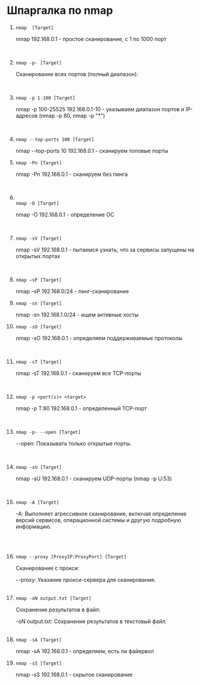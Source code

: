 # Шпаргалка по nmap

<ol>
  <li>
  
```
nmap  [Target]

```
    
   nmap 192.168.0.1 - простое сканирование, с 1 по 1000 порт   
    </li>
       <br/>
<li>
  
```
nmap -p- [Target]

```

 Сканирование всех портов (полный диапазон):
 </li>
 <br/>
 <li>

   ```
nmap -p 1-100 [Target]

```
nmap -p 100-25525 192.168.0.1-10 - указываем диапазон портов и IP-адресов (nmap -p 80, nmap -p "*")
</li>
<br/>
<li>
  
  ```
nmap --top-ports 100 [Target]

```
nmap --top-ports 10 192.168.0.1 - сканируем топовые порты</li>
<li>
  
  ```
nmap -Pn [Target]
```
nmap -Pn 192.168.0.1 - сканируем без пинга
</li>
<br/>
<li>
  
 ```

nmap -O [Target]

```

nmap -O 192.168.0.1 - определение ОС
</li>

<br/>
<li>
  
```
nmap -sV [Target]

```
nmap -sV 192.168.0.1 - пытаемся узнать, что за сервисы запущены на открытых портах
</li>
<br/>
<li>
  
```
nmap –sP [Target]

```
nmap –sP 192.168.0/24 - пинг-сканирование</li>
<li>
  
  ```
nmap -sn [Target]

```
nmap -sn 192.168.1.0/24 - ищем активные хосты</li>
<li>
  
 ```
nmap -sO [Target]

```
nmap -sO 192.168.0.1 - определяем поддерживаемые протоколы
</li>
<br/>
<li>
  
  ```
nmap -sT [Target]

```
nmap -sT 192.168.0.1 - сканируем все TCP-порты
</li>
<br/>
<li>
  
```
nmap -p <port(s)> <target>

```
nmap -p T:80 192.168.0.1 - определенный TCP-порт
</li>
<br>
<li>
  
  ```
  nmap -p- --open [Target]

  ```
--open: Показывать только открытые порты.
</li>
<br>
<li>
  
  ```
nmap -sU [Target]

```
nmap -sU 192.168.0.1 - сканируем UDP-порты (nmap -p U:53)</li>
<br>
<li>

  ```
nmap -A [Target]

```
<p> -A: Выполняет агрессивное сканирование, включая определение версий сервисов, операционной системы и другую подробную информацию. </p>

<br/>
</li>
<br/>
<li>

  ```
nmap --proxy [ProxyIP:ProxyPort] [Target]

```
<p>Сканирование с прокси:</p>
--proxy: Указание прокси-сервера для сканирования.
<br/>
</li>
<br/>
<li>

  ```
nmap -oN output.txt [Target]

```
<p>Сохранение результатов в файл:</p>
-oN output.txt: Сохранение результатов в текстовый файл.

</li>
<br>
<li>
  
```
nmap -sA [Target]

```
nmap -sA 192.168.0.1 - определяем, есть ли файервол</li>

<li>
  
```
nmap -sS [Target]

```
nmap -sS 192.168.0.1 - скрытое сканирование</li>
</ol> 
